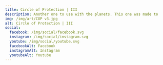 ```yaml
---
title: Circle of Protection | III
description: Another one to use with the planets. This one was made to incorporate the 7 plaents of the 7 days
img: /img/art/COP v3.jpg
alt: Circle of Protection | III
social:
  facebook: /img/social/facebook.svg
  instagram: /img/social/instagram.svg
  youtube: /img/social/youtube.svg
  facebookAlt: Facebook
  instagramAlt: Instagram
  youtubeAlt: Youtube
---
```

